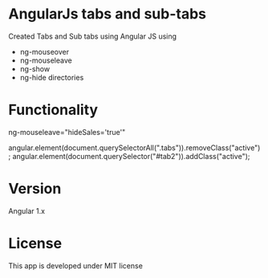 # AngularJs tabs and sub-tabs 

Created Tabs and Sub tabs using Angular JS using

* ng-mouseover
* ng-mouseleave
* ng-show
* ng-hide directories
# Functionality

ng-mouseleave="hideSales='true'"

angular.element(document.querySelectorAll(".tabs")).removeClass("active");
angular.element(document.querySelector("#tab2")).addClass("active");

# Version

Angular 1.x

# License

This app is developed under MIT license







